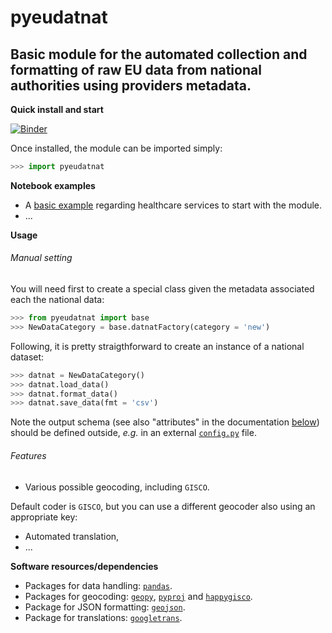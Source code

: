 pyeudatnat
=========

Basic module for the automated collection and formatting of raw EU data from national authorities using providers metadata.
---

**Quick install and start**

[![Binder](https://mybinder.org/badge_logo.svg)](http://mybinder.org/v2/gh/eurostat/pyEUDatNat/master?filepath=notebooks)

Once installed, the module can be imported simply:

```python
>>> import pyeudatnat
```

**Notebook examples**

* A [basic example](https://nbviewer.jupyter.org/github/eurostat/healthcare-services/blob/master/src/geo-py/notebooks/01_HCS_basic_example.ipynb) regarding healthcare services to start with the module.
* ...

**Usage**

###### Manual setting

You will need first to create a special class given the metadata associated each 
the national data:

```python
>>> from pyeudatnat import base
>>> NewDataCategory = base.datnatFactory(category = 'new')
```

Following, it is pretty straigthforward to create an instance of a national dataset:

```python
>>> datnat = NewDataCategory()
>>> datnat.load_data()
>>> datnat.format_data()
>>> datnat.save_data(fmt = 'csv')
```

Note the output schema (see also "attributes" in the documentation [below](#Data)) should be defined outside, _e.g._ in an external [`config.py`](config.py) file.

<!-- .. ` -->
###### Features

* Various possible geocoding, including `GISCO`.

Default coder is `GISCO`, but you can use a different geocoder also using an appropriate key:

* Automated translation,
* ...
 
**<a name="Software"></a>Software resources/dependencies**

* Packages for data handling: [`pandas`](http://pandas.pydata.org).
* Packages for geocoding:  [`geopy`](https://github.com/geopy/geopy), [`pyproj`](https://github.com/pyproj4/pyproj) and [`happygisco`](https://github.com/eurostat/happyGISCO).
* Package for JSON formatting:  [`geojson`](https://github.com/jazzband/geojson).
* Package for translations:  [`googletrans`](https://github.com/ssut/py-googletrans).
<!-- * Packages for map visualisations: [`ipyleaflet`](https://github.com/jupyter-widgets/ipyleaflet) or [`folium`](https://github.com/python-visualization/folium). -->

